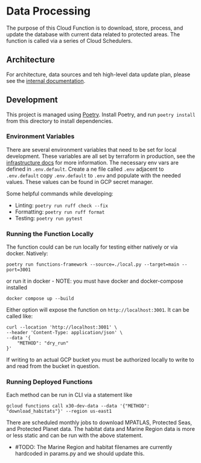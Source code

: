 # Data Processing

The purpose of this Cloud Function is to download, store, process, and update the database with current data related to protected areas. The function is called via a series of Cloud Schedulers.

## Architecture

For architecture, data sources and teh high-level data update plan, please see the [internal documentation][documentation].

## Development

This project is managed using [Poetry][poetry]. Install Poetry, and run `poetry install` from this directory to install dependencies.

### Environment Variables

There are several environment variables that need to be set for local development. These variables are all set by terraform in production, see the [infrastructure docs][infrastructure] for more information. The necessary env vars are defined in `.env.default`. Create a ne file called `.env` adjacent to `.env.default` copy `.env.default` to `.env` and populate with the needed values. These values can be found in GCP secret manager.

Some helpful commands while developing:

* Linting: `poetry run ruff check --fix`
* Formatting: `poetry run ruff format`
* Testing: `poetry run pytest`

### Running the Function Locally

The function could can be run locally for testing either natively or via docker.
Natively:

```shell
poetry run functions-framework --source=./local.py --target=main --port=3001
```

or run it in docker - NOTE: you must have docker and docker-compose installed

```shell
docker compose up --build
```

Either option will expose the function on `http://localhost:3001`. It can be called like:

```shell
curl --location 'http://localhost:3001' \
--header 'Content-Type: application/json' \
--data '{
    "METHOD": "dry_run"
}'
```

If writing to an actual GCP bucket you must be authorized locally to write to and read from the bucket in question.

### Running Deployed Functions

Each method can be run in CLI via a statement like

```shell
gcloud functions call x30-dev-data --data '{"METHOD": "download_habitats"}' --region us-east1
```

There are scheduled monthly jobs to download MPATLAS, Protected Seas, and Protected Planet data. The habitat data and Marine Region data is more or less static and can be run with the above statement.

- #TODO: The Marine Region and habitat filenames are currently hardcoded in params.py and we should update this.

[documentation]: https://drive.google.com/drive/folders/1EkZvHqNViCg__OaCxpPrYIQoTj_YLJIo
[infrastructure]: ../../infrastructure/README.md
[poetry]: https://python-poetry.org/docs/
